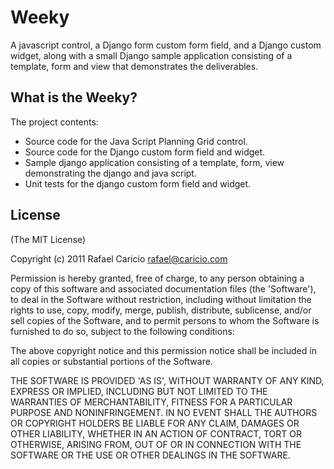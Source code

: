 Weeky
=====

A javascript control, a Django form custom form field, and a Django custom widget, along with a small Django sample application consisting of a template, form and view that demonstrates the deliverables.

What is the Weeky?
------------------

The project contents:

 - Source code for the Java Script Planning Grid control.
 - Source code for the Django custom form field and widget.
 - Sample django application consisting of a template, form, view demonstrating the django and java script.
 - Unit tests for the django custom form field and widget.

License
-------

(The MIT License)

Copyright (c) 2011 Rafael Caricio <rafael@caricio.com>

Permission is hereby granted, free of charge, to any person obtaining a copy of this software and associated documentation files (the 'Software'), to deal in the Software without restriction, including without limitation the rights to use, copy, modify, merge, publish, distribute, sublicense, and/or sell copies of the Software, and to permit persons to whom the Software is furnished to do so, subject to the following conditions:

The above copyright notice and this permission notice shall be included in all copies or substantial portions of the Software.

THE SOFTWARE IS PROVIDED 'AS IS', WITHOUT WARRANTY OF ANY KIND, EXPRESS OR IMPLIED, INCLUDING BUT NOT LIMITED TO THE WARRANTIES OF MERCHANTABILITY, FITNESS FOR A PARTICULAR PURPOSE AND NONINFRINGEMENT. IN NO EVENT SHALL THE AUTHORS OR COPYRIGHT HOLDERS BE LIABLE FOR ANY CLAIM, DAMAGES OR OTHER LIABILITY, WHETHER IN AN ACTION OF CONTRACT, TORT OR OTHERWISE, ARISING FROM, OUT OF OR IN CONNECTION WITH THE SOFTWARE OR THE USE OR OTHER DEALINGS IN THE SOFTWARE.